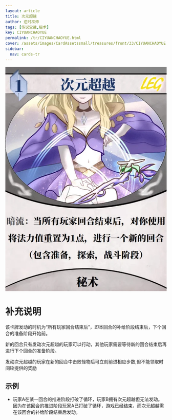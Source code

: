 ```yaml
---
layout: article
title: 次元超越
author: 逆时巫师
tags: [传说宝藏,秘术]
key: CIYUANCHAOYUE
permalink: /tr/CIYUANCHAOYUE.html
cover: /assets/images/CardAssetssmall/treasures/front/33/CIYUANCHAOYUE.webp
sidebar:
  nav: cards-tr
---
```

![](/assets/images/CardAssets/treasures/front/33/CIYUANCHAOYUE.webp)

# 补充说明
该卡牌发动的时机为“所有玩家回合结束后”，即本回合的补给阶段结束后，下个回合的准备阶段开始前。

新的回合只有发动次元超越的玩家可以行动，其他玩家需要等待新的回合结束后再进行下个回合的准备阶段。

发动次元超越的玩家在新的回合中击败怪物后可立刻前进相应步数,但不能领取时间轮提供的奖励
## 示例
* 玩家A在某一回合的推进阶段打破了循环，玩家B拥有次元超越但无法发动。因为在该回合的推进阶段玩家A已打破了循环，游戏已经结束，而次元超越需在该回合的补给阶段结束后发动。